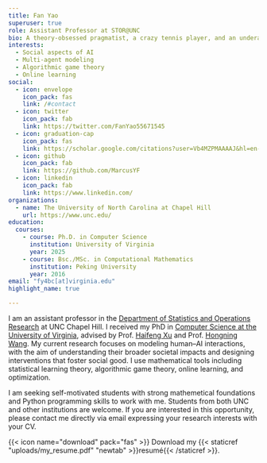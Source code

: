 ```yaml
---
title: Fan Yao
superuser: true
role: Assistant Professor at STOR@UNC
bio: A theory-obsessed pragmatist, a crazy tennis player, and an underachieving daydreamer.
interests:
  - Social aspects of AI
  - Multi-agent modeling
  - Algorithmic game theory
  - Online learning
social:
  - icon: envelope
    icon_pack: fas
    link: /#contact
  - icon: twitter
    icon_pack: fab
    link: https://twitter.com/FanYao55671545
  - icon: graduation-cap
    icon_pack: fas
    link: https://scholar.google.com/citations?user=Vb4MZPMAAAAJ&hl=en-US
  - icon: github
    icon_pack: fab
    link: https://github.com/MarcusYF
  - icon: linkedin
    icon_pack: fab
    link: https://www.linkedin.com/
organizations:
  - name: The University of North Carolina at Chapel Hill
    url: https://www.unc.edu/
education:
  courses:
    - course: Ph.D. in Computer Science
      institution: University of Virginia
      year: 2025
    - course: Bsc./MSc. in Computational Mathematics
      institution: Peking University
      year: 2016
email: "fy4bc[at]virginia.edu"
highlight_name: true

---
```

I am an assistant professor in the [Department of Statistics and Operations Research](https://stor.unc.edu/) at UNC Chapel Hill. I received my PhD in [Computer Science at the University of Virginia](https://engineering.virginia.edu/department/computer-science), advised by Prof. [Haifeng Xu](https://www.haifeng-xu.com/) and Prof. [Hongning Wang](http://www.cs.virginia.edu/~hw5x/). My current research focuses on modeling human–AI interactions, with the aim of understanding their broader societal impacts and designing interventions that foster social good. I use mathematical tools including statistical learning theory, algorithmic game theory, online learning, and optimization.

I am seeking self-motivated students with strong mathemetical foundations and Python programming skills to work with me. Students from both UNC and other institutions are welcome. If you are interested in this opportunity, please contact me directly via email expressing your research interests with your CV.

<!--Before my Ph.D journey, I worked at [Alibaba](www.alibaba.com), where I built recommender systems for [Taobao](https://en.wikipedia.org/wiki/Taobao), the world's largest e-commerce platform. Prior to that, I obtained my Bachelor's and Master's degrees in computational mathematics from [Peking University](https://english.pku.edu.cn). -->

{{< icon name="download" pack="fas" >}} Download my {{< staticref "uploads/my_resume.pdf" "newtab" >}}resumé{{< /staticref >}}.

